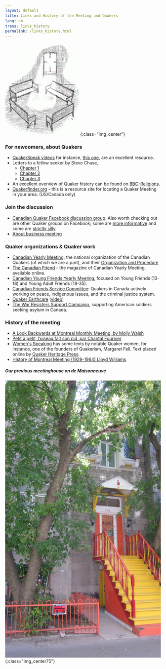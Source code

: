 ```yaml
---
layout: default
title: Links and History of the Meeting and Quakers
lang: en
trans: links_history
permalink: /links_history.html
---
```

![Benches with light](assets/images/benches2-243x300.gif){:class="img_center"}
### For newcomers, about Quakers
* [QuakerSpeak videos](https://quakerspeak.com/) for instance, [this one](https://www.youtube.com/watch?time_continue=1&v=I63xA-VZGXw&feature=emb_title), are an excellent resource.
* Letters to a fellow seeker by Steve Chase, 
  * [Chapter 1](https://drive.google.com/file/d/0B8iS545He0DEcmV2NFhHb1J2ak0/view)
  * [Chapter 2](https://drive.google.com/file/d/0B8iS545He0DEVnRLRWdlM1ZZdFk/view)
  * [Chapter 3](https://drive.google.com/file/d/0B8iS545He0DESzJPMEx0aTlPbEk/view)
* An excellent overview of Quaker history can be found on [BBC-Religions](https://www.bbc.co.uk/religion/religions/christianity/subdivisions/quakers_1.shtml).
* [Quakerfinder.org](http://www.quakerfinder.org) - this is a resource site for locating a Quaker Meeting in your area. (US/Canada only) 

  
### Join the discussion
* [Canadian Quaker Facebook discussion group](https://www.facebook.com/groups/532516183429702/). Also worth checking out are other Quaker groups on Facebook; some are [more informative](https://www.facebook.com/groups/2207263944/) and some are [strictly silly](https://www.facebook.com/groups/assbadfriends/)
* [About business meeting](https://quakerscotland.org/quaker-business-meetings)

### Quaker organizations & Quaker work
* [Canadian Yearly Meeting](https://www.quaker.ca), the national organization of the Canadian Quakers (of which we are a part), and their [Organization and Procedure](https://quaker.ca/resources/organization-and-procedure/) 
* [The Canadian Friend](https://quaker.ca/resources/the-canadian-friend/) - the magazine of Canadian Yearly Meeting, available online. 
* [Canadian Young Friends Yearly Meeting](http://yf.quaker.ca), focused on Young Friends (13-18) and Young Adult Friends (18-35). 
* [Canadian Friends Service Committee](quakerservice.ca): Quakers in Canada actively working on peace, indigenous issues, and the criminal justice system.
* [Quaker Earthcare](https://www.quakerearthcare.org/) ([video](https://www.youtube.com/watch?v=5GBZUEeX1M0))
* [The War Resisters Support Campaign](http://www.resisters.ca/), supporting American soldiers seeking asylum in Canada. 

### History of the meeting
* [A Look Backwards at Montreal Monthly Meeting, by Molly Walsh](/assets/PDF/MMM-History-CF.V100.05.13-14.pdf) 
* [Petit à petit, l’oiseau fait son nid, par Chantal Fournier](/assets/PDF/MMM-History-CF.V100.05.15.pdf) 
* [Women's Speaking](http://www.qhpress.org/texts/fell.html) has some texts by notable Quaker women, for instance, one of the founders of Quakerism, Margaret Fell. Text placed online by [Quaker Heritage Press](http://www.qhpress.org).
* [History of Montreal Meeting (1929-1964) Lloyd Williams](/assets/PDF/MMM_history-Lloyd-Williams.pdf)

##### Our previous meetinghouse on de Maisonneuve
![Our previous meetinghouse on de Maisonneuve](/assets/images/1974%20MaisW%20(1).JPG){:class="img_center75"}
